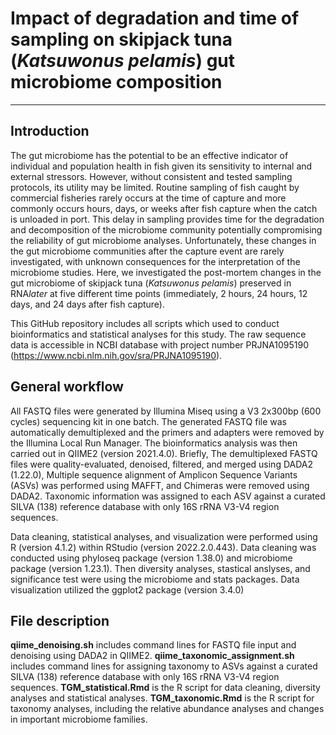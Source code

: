 # Impact of degradation and time of sampling on skipjack tuna (*Katsuwonus pelamis*) gut microbiome composition
------------------------

## Introduction
The gut microbiome has the potential to be an effective indicator of individual and population health in fish given its sensitivity to internal and external stressors. However, without consistent and tested sampling protocols, its utility may be limited. Routine sampling of fish caught by commercial fisheries rarely occurs at the time of capture and more commonly occurs hours, days, or weeks after fish capture when the catch is unloaded in port. This delay in sampling provides time for the degradation and decomposition of the microbiome community potentially compromising the reliability of gut microbiome analyses. Unfortunately, these changes in the gut microbiome communities after the capture event are rarely investigated, with unknown consequences for the interpretation of the microbiome studies. Here, we investigated the post-mortem changes in the gut microbiome of skipjack tuna (*Katsuwonus pelamis*) preserved in RNA*later* at five different time points (immediately, 2 hours, 24 hours, 12 days, and 24 days after fish capture). 

This GitHub repository includes all scripts which used to conduct bioinformatics and statistical analyses for this study. The raw sequence data is accessible in NCBI database with project number PRJNA1095190 (https://www.ncbi.nlm.nih.gov/sra/PRJNA1095190).


## General workflow
All FASTQ files were generated by Illumina Miseq using a V3 2x300bp (600 cycles) sequencing kit in one batch. The generated FASTQ file was automatically demultiplexed and the primers and adapters were removed by the Illumina Local Run Manager. 
The bioinformatics analysis was then carried out in QIIME2 (version 2021.4.0). Briefly, The demultiplexed FASTQ files were quality-evaluated, denoised, filtered, and merged using DADA2 (1.22.0), Multiple sequence alignment of Amplicon Sequence Variants (ASVs) was performed using MAFFT, and Chimeras were removed using DADA2.
Taxonomic information was assigned to each ASV against a curated SILVA (138) reference database with only 16S rRNA V3-V4 region sequences. 

Data cleaning, statistical analyses, and visualization were performed using R (version 4.1.2) within RStudio (version 2022.2.0.443). Data cleaning was conducted using phyloseq package (version 1.38.0) and microbiome package (version 1.23.1). Then diversity analyses, stastical anslyses, and significance test were using the microbiome and stats packages. Data visualization utilized the ggplot2 package (version 3.4.0) 

## File description
**qiime_denoising.sh** includes command lines for FASTQ file input and denoising using DADA2 in QIIME2.
**qiime_taxonomic_assignment.sh** includes command lines for assigning taxonomy to ASVs against a curated SILVA (138) reference database with only 16S rRNA V3-V4 region sequences.
**TGM_statistical.Rmd** is the R script for data cleaning, diversity analyses and statistical analyses. 
**TGM_taxonomic.Rmd** is the R script for taxonomy analyses, including the relative abundance analyses and changes in important microbiome families.


